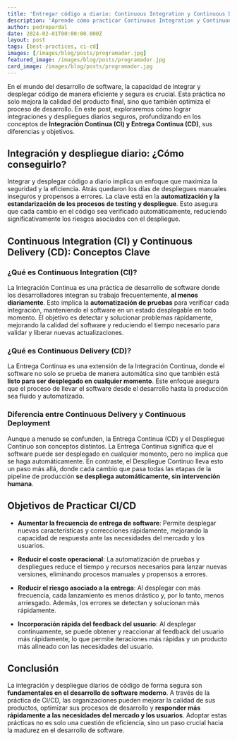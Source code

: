```yaml
---
title: 'Entregar código a diario: Continuous Integration y Continuous Delivery'
description: 'Aprende cómo practicar Continuous Integration y Continuous Delivery es la clave para mejorar la calidad del producto final y optimizar el proceso de desarrollo.'
author: pedropardal
date: 2024-02-01T00:00:00.000Z
layout: post
tags: [best-practices, ci-cd]
images: [/images/blog/posts/programador.jpg]
featured_image: /images/blog/posts/programador.jpg
card_image: /images/blog/posts/programador.jpg
---
```


En el mundo del desarrollo de software, la capacidad de integrar y desplegar código de manera eficiente y segura es crucial. Esta práctica no solo mejora la calidad del producto final, sino que también optimiza el proceso de desarrollo. En este post, exploraremos cómo lograr integraciones y despliegues diarios seguros, profundizando en los conceptos de **Integración Continua (CI) y Entrega Continua (CD)**, sus diferencias y objetivos.

## Integración y despliegue diario: ¿Cómo conseguirlo?
Integrar y desplegar código a diario implica un enfoque que maximiza la seguridad y la eficiencia. Atrás quedaron los días de despliegues manuales inseguros y propensos a errores. La clave está en la **automatización y la estandarización de los procesos de testing y despliegue**. Esto asegura que cada cambio en el código sea verificado automáticamente, reduciendo significativamente los riesgos asociados con el despliegue.

## Continuous Integration (CI) y Continuous Delivery (CD): Conceptos Clave
### ¿Qué es Continuous Integration (CI)?
La Integración Continua es una práctica de desarrollo de software donde los desarrolladores integran su trabajo frecuentemente, **al menos diariamente**. Esto implica la **automatización de pruebas** para verificar cada integración, manteniendo el software en un estado desplegable en todo momento. El objetivo es detectar y solucionar problemas rápidamente, mejorando la calidad del software y reduciendo el tiempo necesario para validar y liberar nuevas actualizaciones.

### ¿Qué es Continuous Delivery (CD)?
La Entrega Continua es una extensión de la Integración Continua, donde el software no solo se prueba de manera automática sino que también está **listo para ser desplegado en cualquier momento**. Este enfoque asegura que el proceso de llevar el software desde el desarrollo hasta la producción sea fluido y automatizado.

### Diferencia entre Continuous Delivery y Continuous Deployment
Aunque a menudo se confunden, la Entrega Continua (CD) y el Despliegue Continuo son conceptos distintos. La Entrega Continua significa que el software puede ser desplegado en cualquier momento, pero no implica que se haga automáticamente. En contraste, el Despliegue Continuo lleva esto un paso más allá, donde cada cambio que pasa todas las etapas de la pipeline de producción **se despliega automáticamente, sin intervención humana**.

## Objetivos de Practicar CI/CD

- **Aumentar la frecuencia de entrega de software**: Permite desplegar nuevas características y correcciones rápidamente, mejorando la capacidad de respuesta ante las necesidades del mercado y los usuarios.

- **Reducir el coste operacional**: La automatización de pruebas y despliegues reduce el tiempo y recursos necesarios para lanzar nuevas versiones, eliminando procesos manuales y propensos a errores.

- **Reducir el riesgo asociado a la entrega**: Al desplegar con más frecuencia, cada lanzamiento es menos drástico y, por lo tanto, menos arriesgado. Además, los errores se detectan y solucionan más rápidamente.

- **Incorporación rápida del feedback del usuario**: Al desplegar continuamente, se puede obtener y reaccionar al feedback del usuario más rápidamente, lo que permite iteraciones más rápidas y un producto más alineado con las necesidades del usuario.

## Conclusión
La integración y despliegue diarios de código de forma segura son **fundamentales en el desarrollo de software moderno**. A través de la práctica de CI/CD, las organizaciones pueden mejorar la calidad de sus productos, optimizar sus procesos de desarrollo y **responder más rápidamente a las necesidades del mercado y los usuarios**. Adoptar estas prácticas no es solo una cuestión de eficiencia, sino un paso crucial hacia la madurez en el desarrollo de software.
